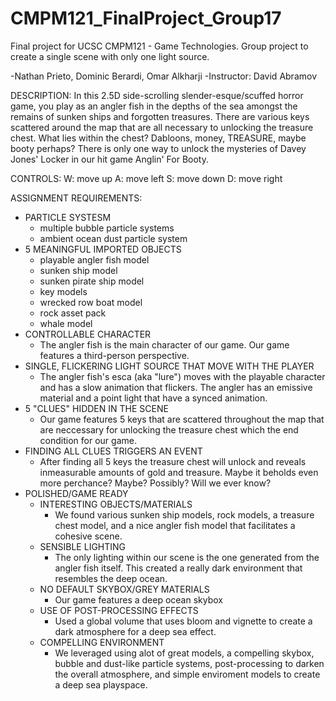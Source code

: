 # CMPM121_FinalProject_Group17
Final project for UCSC CMPM121 - Game Technologies. Group project to create a single scene with only one light source.

-Nathan Prieto, Dominic Berardi, Omar Alkharji
-Instructor: David Abramov

DESCRIPTION:
In this 2.5D side-scrolling slender-esque/scuffed horror game, 
you play as an angler fish in the depths of the sea amongst 
the remains of sunken ships and forgotten treasures. There are 
various keys scattered around the map that are all necessary to
unlocking the treasure chest. What lies within the chest? Dabloons,
money, TREASURE, maybe booty perhaps? There is only one way to
unlock the mysteries of Davey Jones' Locker in our hit game 
Anglin' For Booty.

CONTROLS:
W: move up
A: move left
S: move down
D: move right

ASSIGNMENT REQUIREMENTS:
 - PARTICLE SYSTESM
	- multiple bubble particle systems
	- ambient ocean dust particle system
 - 5 MEANINGFUL IMPORTED OBJECTS
	- playable angler fish model
	- sunken ship model
	- sunken pirate ship model
	- key models
	- wrecked row boat model
	- rock asset pack
	- whale model
 - CONTROLLABLE CHARACTER
	- The angler fish is the main character
	  of our game. Our game features a 
	  third-person perspective.
 - SINGLE, FLICKERING LIGHT SOURCE THAT MOVE WITH THE PLAYER
	- The angler fish's esca (aka "lure") moves with
	  the playable character and has a slow animation
	  that flickers. The angler has an emissive material
	  and a point light that have a synced animation.
 - 5 "CLUES" HIDDEN IN THE SCENE
	- Our game features 5 keys that are scattered
	  throughout the map that are neccessary for
	  unlocking the treasure chest which the end
	  condition for our game.
 - FINDING ALL CLUES TRIGGERS AN EVENT
	- After finding all 5 keys the treasure chest will
	  unlock and reveals inmeasurable amounts of gold
	  and treasure. Maybe it beholds even more perchance?
	  Maybe? Possibly? Will we ever know?
 - POLISHED/GAME READY
	- INTERESTING OBJECTS/MATERIALS
		- We found various sunken ship models, rock models,
		  a treasure chest model, and a nice angler fish model
		  that facilitates a cohesive scene.
	- SENSIBLE LIGHTING
		- The only lighting within our scene is the one
		  generated from the angler fish itself. This created
		  a really dark environment that resembles the deep ocean.
	- NO DEFAULT SKYBOX/GREY MATERIALS
		- Our game features a deep ocean skybox
	- USE OF POST-PROCESSING EFFECTS
		- Used a global volume that uses bloom and vignette to create
		  a dark atmosphere for a deep sea effect.
	- COMPELLING ENVIRONMENT
		- We leveraged using alot of great models, a compelling skybox,
		  bubble and dust-like particle systems, post-processing to darken
		  the overall atmosphere, and simple enviroment models to create
		  a deep sea playspace.

